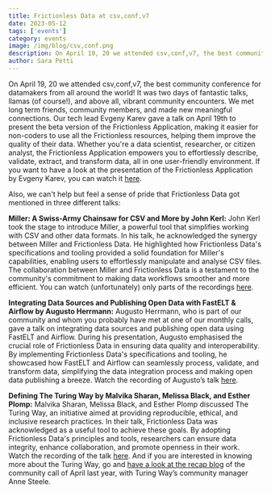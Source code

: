 ```yaml
---
title: Frictionless Data at csv,conf,v7
date: 2023-05-12
tags: ['events']
category: events
image: /img/blog/csv,conf.png
description: On April 19, 20 we attended csv,conf,v7, the best community conference for datamakers from all around the world!
author: Sara Petti
---
```

On April 19, 20 we attended csv,conf,v7, the best community conference for datamakers from all around the world! It was two days of fantastic talks, llamas (of course!), and above all, vibrant community encounters. We met long term friends, community members, and made new meaningful connections. Our tech lead Evgeny Karev gave a talk on April 19th to present the beta version of the Frictionless Application, making it easier for non-coders to use all the Frictionless resources, helping them improve the quality of their data. Whether you're a data scientist, researcher, or citizen analyst, the Frictionless Application empowers you to effortlessly describe, validate, extract, and transform data, all in one user-friendly environment. If you want to have a look at the presentation of the Frictionless Application by Evgeny Karev, you can watch it [here](https://youtu.be/hk1PoedLOY4).  

Also, we can't help but feel a sense of pride that Frictionless Data got mentioned in three different talks:

**Miller: A Swiss-Army Chainsaw for CSV and More by John Kerl:**
John Kerl took the stage to introduce Miller, a powerful tool that simplifies working with CSV and other data formats. In his talk, he acknowledged the synergy between Miller and Frictionless Data. He highlighted how Frictionless Data's specifications and tooling provided a solid foundation for Miller's capabilities, enabling users to effortlessly manipulate and analyse CSV files. The collaboration between Miller and Frictionless Data is a testament to the community's commitment to making data workflows smoother and more efficient.
You can watch (unfortunately) only parts of the recordings [here](https://youtu.be/G0_rFYz6rJg).

**Integrating Data Sources and Publishing Open Data with FastELT & Airflow by Augusto Herrmann:**
Augusto Herrmann, who is part of our community and whom you probably have met at one of our monthly calls, gave a talk on integrating data sources and publishing open data using FastELT and Airflow. During his presentation, Augusto emphasised the crucial role of Frictionless Data in ensuring data quality and interoperability. By implementing Frictionless Data's specifications and tooling, he showcased how FastELT and Airflow can seamlessly process, validate, and transform data, simplifying the data integration process and making open data publishing a breeze.
Watch the recording of Augusto’s talk [here](https://youtu.be/u42NrUAui8Y). 

**Defining The Turing Way by Malvika Sharan, Melissa Black, and Esther Plomp:**
Malvika Sharan, Melissa Black, and Esther Plomp discussed The Turing Way, an initiative aimed at providing reproducible, ethical, and inclusive research practices. In their talk, Frictionless Data was acknowledged as a useful tool to achieve these goals. By adopting Frictionless Data's principles and tools, researchers can ensure data integrity, enhance collaboration, and promote openness in their work. 
Watch the recording of the talk [here](https://youtu.be/pT6W0sQJtyY). And if you are interested in knowing more about the Turing Way, go and [have a look at the recap blog](https://frictionlessdata.io/blog/2022/05/05/april-community-call/) of the community call of April last year, with Turing Way’s community manager Anne Steele.
